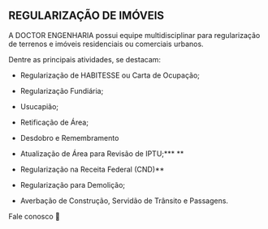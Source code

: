 ## REGULARIZAÇÃO DE IMÓVEIS



A DOCTOR ENGENHARIA possui equipe multidisciplinar para regularização de terrenos e imóveis residenciais ou comerciais urbanos. 

Dentre as principais atividades, se destacam:

* Regularização de HABITESSE ou Carta de Ocupação;

*  Regularização Fundiária;

* Usucapião; 

* Retificação de Área;
* Desdobro e Remembramento
* Atualização de Área para Revisão de IPTU;*** **
* Regularização na Receita Federal (CND)**
* Regularização para Demolição;
* Averbação de Construção, Servidão de Trânsito e Passagens.

 

Fale conosco :calling: